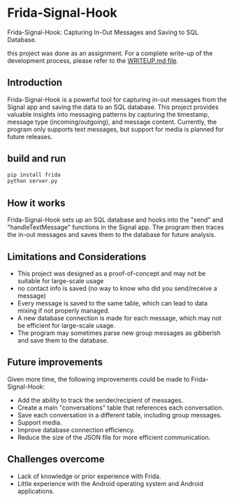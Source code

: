 # Frida-Signal-Hook
Frida-Signal-Hook: Capturing In-Out Messages and Saving to SQL Database.

this project was done as an assignment. For a complete write-up of the development process, please refer to the [WRITEUP.md file](https://github.com/dror-ziv/Frida-Signal-Hook/blob/main/WRITEUP.md).

## Introduction

Frida-Signal-Hook is a powerful tool for capturing in-out messages from the Signal app and saving the data to an SQL database. This project provides valuable insights into messaging patterns by capturing the timestamp, message type (incoming/outgoing), and message content. Currently, the program only supports text messages, but support for media is planned for future releases.


## build and run
```bash
pip install frida
python server.py
```

## How it works
Frida-Signal-Hook sets up an SQL database and hooks into the "send" and "handleTextMessage" functions in the Signal app. The program then traces the in-out messages and saves them to the database for future analysis.


## Limitations and Considerations
- This project was designed as a proof-of-concept and may not be suitable for large-scale usage
- no contact info is saved (no way to know who did you send/receive a message)
- Every message is saved to the same table, which can lead to data mixing if not properly managed.
- A new database connection is made for each message, which may not be efficient for large-scale usage.
- The program may sometimes parse new group messages as gibberish and save them to the database.

## Future improvements
Given more time, the following improvements could be made to Frida-Signal-Hook:

- Add the ability to track the sender/recipient of messages.
- Create a main "conversations" table that references each conversation.
- Save each conversation in a different table, including group messages.
- Support media.
- Improve database connection efficiency.
- Reduce the size of the JSON file for more efficient communication.


## Challenges overcome
- Lack of knowledge or prior experience with Frida.
- Little experience with the Android operating system and Android applications.
